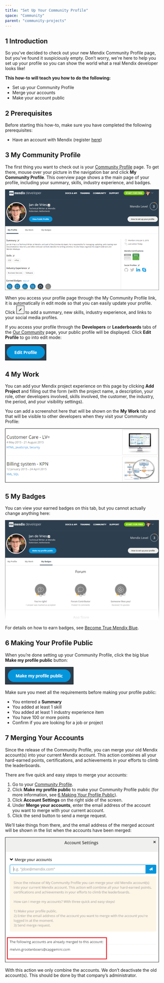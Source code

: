 ```yaml
---
title: "Set Up Your Community Profile"
space: "Community"
parent: "community-projects"
---
```


## 1 Introduction

So you’ve decided to check out your new Mendix Community Profile page, but you've found it suspiciously empty. Don’t worry, we're here to help you set up your profile so you can show the world what a real Mendix developer looks like!

**This how-to will teach you how to do the following:**

* Set up your Community Profile
* Merge your accounts
* Make your account public

## 2 Prerequisites

Before starting this how-to, make sure you have completed the following prerequisites:

* Have an account with Mendix (register [here](https://www.mendix.com/try-now/))

## 3 My Community Profile

The first thing you want to check out is your [Community Profile](https://developer.mendixcloud.com/link/profile) page. To get there, mouse over your picture in the navigation bar and click **My Community Profile**. This overview page shows a the main page of your profile, including your summary, skills, industry experience, and badges.

![](attachments/19202388/19398797.png)

When you access your profile page through the My Community Profile link, it is automatically in edit mode so that you can easily update your profile. Click ![](attachments/19202388/19399148.png) to add a summary, new skills, industry experience, and links to your social media profiles.

If you access your profile through the **Developers** or **Leaderboards** tabs of the [Our Community](https://developer.mendixcloud.com/link/community) page, your public profile will be displayed. Click **Edit Profile** to go into edit mode:

![](attachments/19202388/19398798.png)

## 4 My Work

You can add your Mendix project experience on this page by clicking **Add Project** and filling out the form (with the project name, a description, your role, other developers involved, skills involved, the customer, the industry, the period, and your visibility settings).

You can add a screenshot here that will be shown on the **My Work** tab and that will be visible to other developers when they visit your Community Profile:

![](attachments/19202388/19398799.png)

## 5 My Badges

You can view your earned badges on this tab, but you cannot actually change anything here:

![](attachments/19202388/19398803.png)

For details on how to earn badges, see [Become True Mendix Blue](https://developer.mendixcloud.com/link/faq).

## 6 Making Your Profile Public<a name="MakingYourProfilePublic"></a>

When you’re done setting up your Community Profile, click the big blue **Make my profile public** button:

![](attachments/19202388/19398800.png)

Make sure you meet all the requirements before making your profile public:

* You entered a **Summary**
* You added at least 1 skill
* You added at least 1 industry experience item
* You have 100 or more points
* Confirm if you are looking for a job or project

## 7 Merging Your Accounts

Since the release of the Community Profile, you can merge your old Mendix account(s) into your current Mendix account. This action combines all your hard-earned points, certifications, and achievements in your efforts to climb the leaderboards.

There are five quick and easy steps to merge your accounts:

1. Go to your [Community Profile](https://developer.mendixcloud.com/link/ownprofile/).
2. Click **Make my profile public** to make your Community Profile public (for more information, see [6 Making Your Profile Public](#6-making-your-profile-public)).
3. Click **Account Settings** on the right side of the screen.
4. Under **Merge your accounts**, enter the email address of the account you want to merge with your current account.
5. Click the send button to send a merge request.

We’ll take things from there, and the email address of the merged account will be shown in the list when the accounts have been merged:

![](attachments/19202388/MergeAccountsRequestApproved.png)

<div class="alert alert-info">

With this action we only combine the accounts. We don’t deactivate the old account(s). This should be done by that company’s administrator.

</div>
